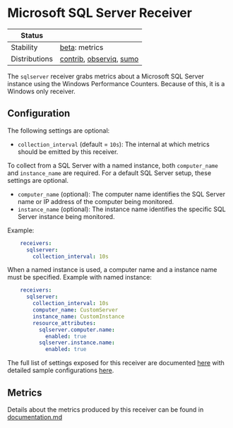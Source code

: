 # Microsoft SQL Server Receiver

<!-- status autogenerated section -->
| Status        |           |
| ------------- |-----------|
| Stability     | [beta]: metrics   |
| Distributions | [contrib], [observiq], [sumo] |

[beta]: https://github.com/open-telemetry/opentelemetry-collector#beta
[contrib]: https://github.com/open-telemetry/opentelemetry-collector-releases/tree/main/distributions/otelcol-contrib
[observiq]: https://github.com/observIQ/observiq-otel-collector
[sumo]: https://github.com/SumoLogic/sumologic-otel-collector
<!-- end autogenerated section -->

The `sqlserver` receiver grabs metrics about a Microsoft SQL Server instance using the Windows Performance Counters.
Because of this, it is a Windows only receiver.

## Configuration

The following settings are optional:
- `collection_interval` (default = `10s`): The internal at which metrics should be emitted by this receiver.

To collect from a SQL Server with a named instance, both `computer_name` and `instance_name` are required. For a default SQL Server setup, these settings are optional.
- `computer_name` (optional): The computer name identifies the SQL Server name or IP address of the computer being monitored.
- `instance_name` (optional): The instance name identifies the specific SQL Server instance being monitored.

Example:

```yaml
    receivers:
      sqlserver:
        collection_interval: 10s
```

When a named instance is used, a computer name and a instance name must be specified.
Example with named instance:

```yaml
    receivers:
      sqlserver:
        collection_interval: 10s
        computer_name: CustomServer
        instance_name: CustomInstance
        resource_attributes:
          sqlserver.computer.name:
            enabled: true
          sqlserver.instance.name:
            enabled: true
```

The full list of settings exposed for this receiver are documented [here](./config.go) with detailed sample configurations [here](./testdata/config.yaml).

## Metrics

Details about the metrics produced by this receiver can be found in [documentation.md](./documentation.md)

